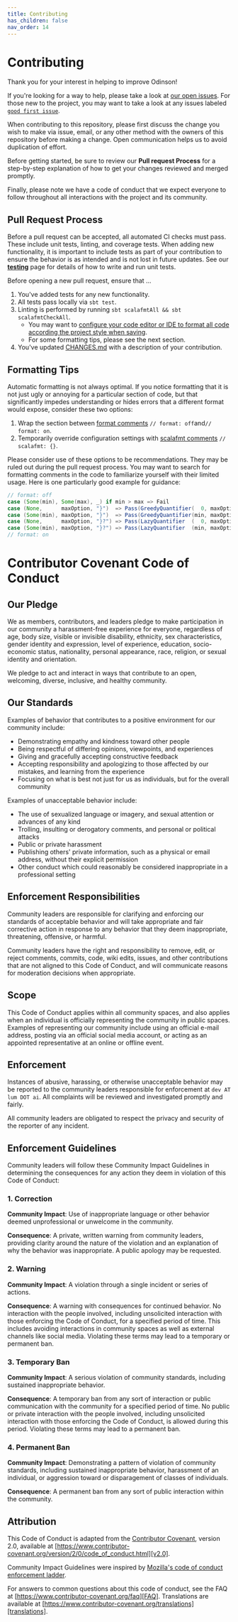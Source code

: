 ```yaml
---  
title: Contributing  
has_children: false  
nav_order: 14
--- 
```


# Contributing

Thank you for your interest in helping to improve Odinson!

If you're looking for a way to help, please take a look at [our open issues](https://github.com/lum-ai/odinson/issues).  For those new to the project, you may want to take a look at any issues labeled [`good first issue`](https://github.com/lum-ai/odinson/labels/good%20first%20issue).

When contributing to this repository, please first discuss the change you wish to make via issue, email, or any other method with the owners of this repository before making a change. Open communication helps us to avoid duplication of effort.

Before getting started, be sure to review our **Pull request Process** for a step-by-step explanation of how to get your changes reviewed and merged promptly.

Finally, please note we have a code of conduct that we expect everyone to follow throughout all interactions with the project and its community.

## Pull Request Process

Before a pull request can be accepted, all automated CI checks must pass. These include unit tests, linting, and coverage tests. When adding new functionality, it is important to include tests as part of your contribution to ensure the behavior is as intended and is not lost in future updates. See our [**testing**](/testing) page for details of how to write and run unit tests.

Before opening a new pull request, ensure that ...
1. You've added tests for any new functionality.
2. All tests pass locally via `sbt test`.
3. Linting is performed by running `sbt scalafmtAll && sbt scalafmtCheckAll`.  
   - You may want to [configure your code editor or IDE to format all code according the project style when saving](https://scalameta.org/scalafmt/docs/installation.html#format-on-save).
   - For some formatting tips, please see the next section.
4. You've updated [CHANGES.md](https://github.com/lum-ai/odinson/blob/master/CHANGES.md#unreleased) with a description of your contribution.

## Formatting Tips

Automatic formatting is not always optimal.  If you notice formatting that it is not just ugly or annoying for a particular section of code, but that significantly impedes understanding or hides errors that a different format would expose, consider these two options:
1. Wrap the section between [format comments](https://scalameta.org/scalafmt/docs/configuration.html#-format-off) `// format: off`and`// format: on`.
2. Temporarily override configuration settings with [scalafmt comments](https://scalameta.org/scalafmt/docs/configuration.html#for-code-block) `// scalafmt: {}`. 

Please consider use of these options to be recommendations.  They may be ruled out during the pull request process.  You may want to search for formatting comments in the code to familiarize yourself with their limited usage.  Here is one particularly good example for guidance:
```scala
// format: off
case (Some(min), Some(max), _) if min > max => Fail
case (None,      maxOption, "}")  => Pass(GreedyQuantifier(  0, maxOption))
case (Some(min), maxOption, "}")  => Pass(GreedyQuantifier(min, maxOption))
case (None,      maxOption, "}?") => Pass(LazyQuantifier  (  0, maxOption))
case (Some(min), maxOption, "}?") => Pass(LazyQuantifier  (min, maxOption))
// format: on
```

# Contributor Covenant Code of Conduct

## Our Pledge

We as members, contributors, and leaders pledge to make participation in our
community a harassment-free experience for everyone, regardless of age, body
size, visible or invisible disability, ethnicity, sex characteristics, gender
identity and expression, level of experience, education, socio-economic status,
nationality, personal appearance, race, religion, or sexual identity
and orientation.

We pledge to act and interact in ways that contribute to an open, welcoming,
diverse, inclusive, and healthy community.

## Our Standards

Examples of behavior that contributes to a positive environment for our
community include:

* Demonstrating empathy and kindness toward other people
* Being respectful of differing opinions, viewpoints, and experiences
* Giving and gracefully accepting constructive feedback
* Accepting responsibility and apologizing to those affected by our mistakes,
  and learning from the experience
* Focusing on what is best not just for us as individuals, but for the
  overall community

Examples of unacceptable behavior include:

* The use of sexualized language or imagery, and sexual attention or
  advances of any kind
* Trolling, insulting or derogatory comments, and personal or political attacks
* Public or private harassment
* Publishing others' private information, such as a physical or email
  address, without their explicit permission
* Other conduct which could reasonably be considered inappropriate in a
  professional setting

## Enforcement Responsibilities

Community leaders are responsible for clarifying and enforcing our standards of
acceptable behavior and will take appropriate and fair corrective action in
response to any behavior that they deem inappropriate, threatening, offensive,
or harmful.

Community leaders have the right and responsibility to remove, edit, or reject
comments, commits, code, wiki edits, issues, and other contributions that are
not aligned to this Code of Conduct, and will communicate reasons for moderation
decisions when appropriate.

## Scope

This Code of Conduct applies within all community spaces, and also applies when
an individual is officially representing the community in public spaces.
Examples of representing our community include using an official e-mail address,
posting via an official social media account, or acting as an appointed
representative at an online or offline event.

## Enforcement

Instances of abusive, harassing, or otherwise unacceptable behavior may be
reported to the community leaders responsible for enforcement at
`dev AT lum DOT ai`.
All complaints will be reviewed and investigated promptly and fairly.

All community leaders are obligated to respect the privacy and security of the
reporter of any incident.

## Enforcement Guidelines

Community leaders will follow these Community Impact Guidelines in determining
the consequences for any action they deem in violation of this Code of Conduct:

### 1. Correction

**Community Impact**: Use of inappropriate language or other behavior deemed
unprofessional or unwelcome in the community.

**Consequence**: A private, written warning from community leaders, providing
clarity around the nature of the violation and an explanation of why the
behavior was inappropriate. A public apology may be requested.

### 2. Warning

**Community Impact**: A violation through a single incident or series
of actions.

**Consequence**: A warning with consequences for continued behavior. No
interaction with the people involved, including unsolicited interaction with
those enforcing the Code of Conduct, for a specified period of time. This
includes avoiding interactions in community spaces as well as external channels
like social media. Violating these terms may lead to a temporary or
permanent ban.

### 3. Temporary Ban

**Community Impact**: A serious violation of community standards, including
sustained inappropriate behavior.

**Consequence**: A temporary ban from any sort of interaction or public
communication with the community for a specified period of time. No public or
private interaction with the people involved, including unsolicited interaction
with those enforcing the Code of Conduct, is allowed during this period.
Violating these terms may lead to a permanent ban.

### 4. Permanent Ban

**Community Impact**: Demonstrating a pattern of violation of community
standards, including sustained inappropriate behavior,  harassment of an
individual, or aggression toward or disparagement of classes of individuals.

**Consequence**: A permanent ban from any sort of public interaction within
the community.

## Attribution

This Code of Conduct is adapted from the [Contributor Covenant][homepage],
version 2.0, available at
[https://www.contributor-covenant.org/version/2/0/code_of_conduct.html][v2.0].

Community Impact Guidelines were inspired by 
[Mozilla's code of conduct enforcement ladder][Mozilla CoC].

For answers to common questions about this code of conduct, see the FAQ at
[https://www.contributor-covenant.org/faq][FAQ]. Translations are available 
at [https://www.contributor-covenant.org/translations][translations].

[homepage]: https://www.contributor-covenant.org
[v2.0]: https://www.contributor-covenant.org/version/2/0/code_of_conduct.html
[Mozilla CoC]: https://github.com/mozilla/diversity
[FAQ]: https://www.contributor-covenant.org/faq
[translations]: https://www.contributor-covenant.org/translations
